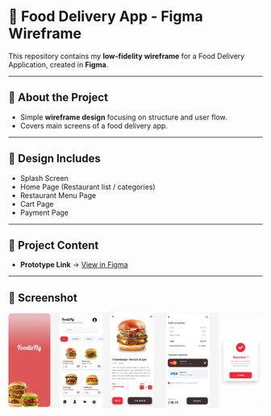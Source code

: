 # 🍕 Food Delivery App - Figma Wireframe

This repository contains my **low-fidelity wireframe** for a Food Delivery Application, created in **Figma**.  

---

## 📌 About the Project
- Simple **wireframe design** focusing on structure and user flow.  
- Covers main screens of a food delivery app.  


---

## 🎨 Design Includes
- Splash Screen   
- Home Page (Restaurant list / categories)  
- Restaurant Menu Page  
- Cart Page  
- Payment Page 

---

## 📂 Project Content
- **Prototype Link** → [View in Figma](https://www.figma.com/design/f9hwLFlvga9N1MSyQ2nF1m/Untitled?node-id=0-1&t=OHKFxlaYXjQR3Q0h-1)

---
  
## 📸 Screenshot

![Interface](interface.png)
